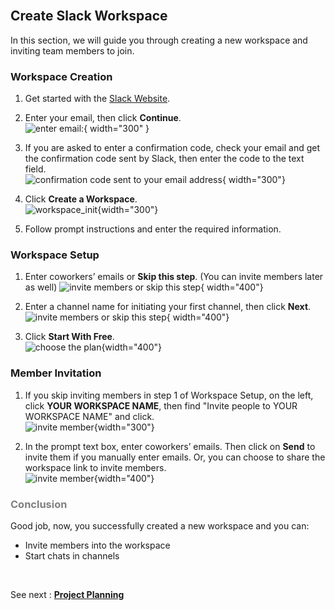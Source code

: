 <br>

## Create Slack Workspace

In this section, we will guide you through creating a new workspace and inviting team members to join.

### Workspace Creation

1. Get started with the [Slack Website](https://slack.com/get-started#/createnew).

2. Enter your email, then click **Continue**.  
    ![enter email:](.\images\enter_email.jpg){ width="300" }

3. If you are asked to enter a confirmation code, check your email and get the confirmation code sent by Slack, then enter the code to the text field.  
    ![confirmation code sent to your email address](.\images\confirmation_code.jpg){ width="300"}

4. Click **Create a Workspace**.  
    ![workspace_init](./images/workspace_init.png){width="300"}

5. Follow prompt instructions and enter the required information.

### Workspace Setup  

1. Enter coworkers’ emails or **Skip this step**. (You can invite members later as well)
    ![invite members or skip this step](.\images\invite_member_init.jpg){ width="400"}

2. Enter a channel name for initiating your first channel, then click **Next**.
    ![invite members or skip this step](.\images\init_channel.jpg){ width="400"}  

3. Click **Start With Free**.  
    ![choose the plan](.\images\choose_plan.jpg){width="400"}

### Member Invitation

1. If you skip inviting members in step 1 of Workspace Setup, on the left, click **YOUR WORKSPACE NAME**, then find "Invite people to YOUR WORKSPACE NAME" and click.  
    ![invite member](./images/invite_member.png){width="300"}

2. In the prompt text box, enter coworkers’ emails. Then click on **Send** to invite them if you manually enter emails. Or, you can choose to share the workspace link to invite members.  
    ![invite member](.\images\invite_member.jpg){width="400"}  

### <span style="color:grey"> Conclusion </span>

Good job, now, you successfully created a new workspace and you can:

* Invite members into the workspace  
* Start chats in channels  

<br>

See next : **[Project Planning](project_planning.md)**
